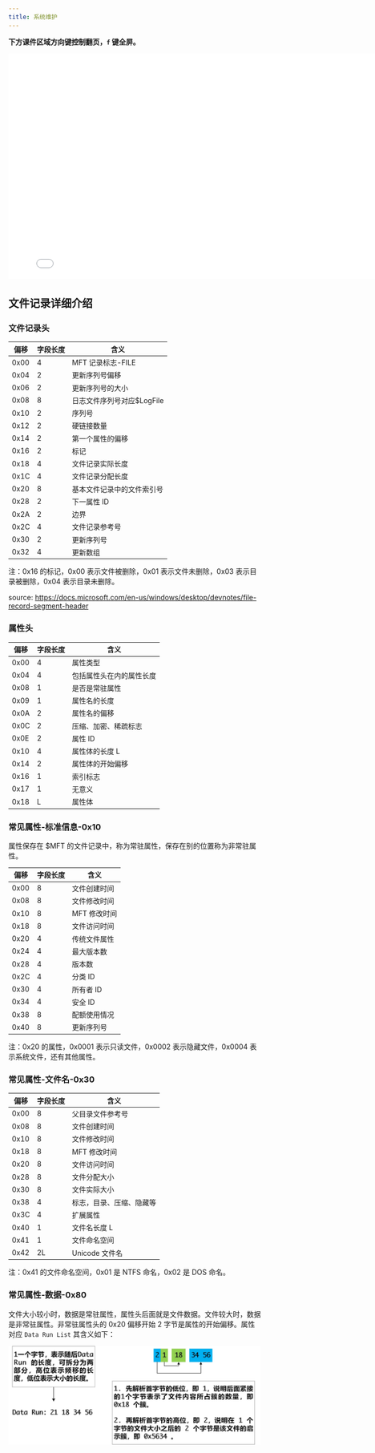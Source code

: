 ```yaml
---
title: 系统维护
---
```


**下方课件区域方向键控制翻页，`f` 键全屏。**

<iframe src="./slideshow.html" frameborder=0 width=800 height=450></iframe>

## 文件记录详细介绍

### 文件记录头

| 偏移 | 字段长度 | 含义                        |
| ---- | -------- | --------------------------- |
| 0x00 | 4        | MFT 记录标志-FILE           |
| 0x04 | 2        | 更新序列号偏移              |
| 0x06 | 2        | 更新序列号的大小            |
| 0x08 | 8        | 日志文件序列号对应\$LogFile |
| 0x10 | 2        | 序列号                      |
| 0x12 | 2        | 硬链接数量                  |
| 0x14 | 2        | 第一个属性的偏移            |
| 0x16 | 2        | 标记                        |
| 0x18 | 4        | 文件记录实际长度            |
| 0x1C | 4        | 文件记录分配长度            |
| 0x20 | 8        | 基本文件记录中的文件索引号  |
| 0x28 | 2        | 下一属性 ID                 |
| 0x2A | 2        | 边界                        |
| 0x2C | 4        | 文件记录参考号              |
| 0x30 | 2        | 更新序列号                  |
| 0x32 | 4        | 更新数组                    |

注：0x16 的标记，0x00 表示文件被删除，0x01 表示文件未删除，0x03 表示目录被删除，0x04 表示目录未删除。

source: https://docs.microsoft.com/en-us/windows/desktop/devnotes/file-record-segment-header

### 属性头

| 偏移 | 字段长度 | 含义                     |
| ---- | -------- | ------------------------ |
| 0x00 | 4        | 属性类型                 |
| 0x04 | 4        | 包括属性头在内的属性长度 |
| 0x08 | 1        | 是否是常驻属性           |
| 0x09 | 1        | 属性名的长度             |
| 0x0A | 2        | 属性名的偏移             |
| 0x0C | 2        | 压缩、加密、稀疏标志     |
| 0x0E | 2        | 属性 ID                  |
| 0x10 | 4        | 属性体的长度 L           |
| 0x14 | 2        | 属性体的开始偏移         |
| 0x16 | 1        | 索引标志                 |
| 0x17 | 1        | 无意义                   |
| 0x18 | L        | 属性体                   |

### 常见属性-标准信息-0x10

属性保存在 \$MFT 的文件记录中，称为常驻属性，保存在别的位置称为非常驻属性。

| 偏移 | 字段长度 | 含义         |
| ---- | -------- | ------------ |
| 0x00 | 8        | 文件创建时间 |
| 0x08 | 8        | 文件修改时间 |
| 0x10 | 8        | MFT 修改时间 |
| 0x18 | 8        | 文件访问时间 |
| 0x20 | 4        | 传统文件属性 |
| 0x24 | 4        | 最大版本数   |
| 0x28 | 4        | 版本数       |
| 0x2C | 4        | 分类 ID      |
| 0x30 | 4        | 所有者 ID    |
| 0x34 | 4        | 安全 ID      |
| 0x38 | 8        | 配额使用情况 |
| 0x40 | 8        | 更新序列号   |

注：0x20 的属性，0x0001 表示只读文件，0x0002 表示隐藏文件，0x0004 表示系统文件，还有其他属性。

### 常见属性-文件名-0x30

| 偏移 | 字段长度 | 含义                     |
| ---- | -------- | ------------------------ |
| 0x00 | 8        | 父目录文件参考号         |
| 0x08 | 8        | 文件创建时间             |
| 0x10 | 8        | 文件修改时间             |
| 0x18 | 8        | MFT 修改时间             |
| 0x20 | 8        | 文件访问时间             |
| 0x28 | 8        | 文件分配大小             |
| 0x30 | 8        | 文件实际大小             |
| 0x38 | 4        | 标志，目录、压缩、隐藏等 |
| 0x3C | 4        | 扩展属性                 |
| 0x40 | 1        | 文件名长度 L             |
| 0x41 | 1        | 文件命名空间             |
| 0x42 | 2L       | Unicode 文件名           |

注：0x41 的文件命名空间，0x01 是 NTFS 命名，0x02 是 DOS 命名。

### 常见属性-数据-0x80

文件大小较小时，数据是常驻属性，属性头后面就是文件数据。文件较大时，数据是非常驻属性。非常驻属性头的 0x20 偏移开始 2 字节是属性的开始偏移。属性对应 `Data Run List` 其含义如下：

![dataRunList](/img/data_run_list.jpg)
